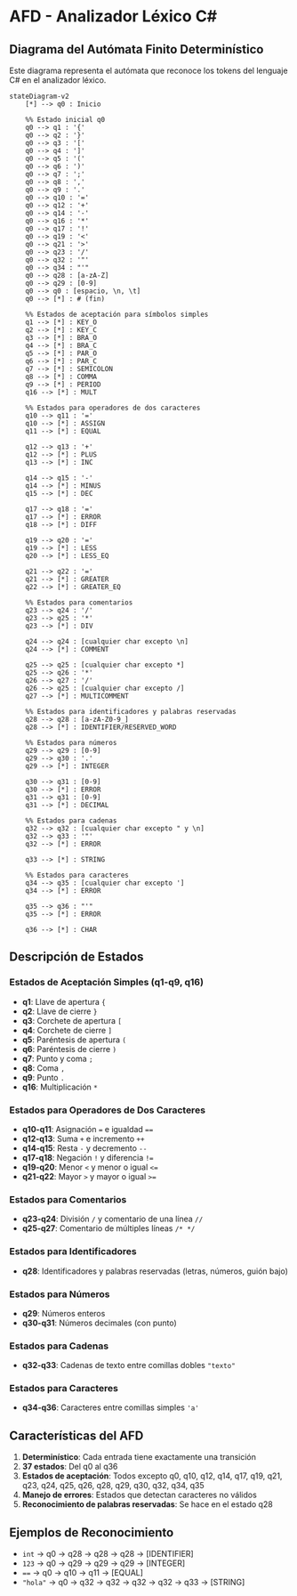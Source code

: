 # AFD - Analizador Léxico C#

## Diagrama del Autómata Finito Determinístico

Este diagrama representa el autómata que reconoce los tokens del lenguaje C# en el analizador léxico.

```mermaid
stateDiagram-v2
    [*] --> q0 : Inicio
    
    %% Estado inicial q0
    q0 --> q1 : '{'
    q0 --> q2 : '}'
    q0 --> q3 : '['
    q0 --> q4 : ']'
    q0 --> q5 : '('
    q0 --> q6 : ')'
    q0 --> q7 : ';'
    q0 --> q8 : ','
    q0 --> q9 : '.'
    q0 --> q10 : '='
    q0 --> q12 : '+'
    q0 --> q14 : '-'
    q0 --> q16 : '*'
    q0 --> q17 : '!'
    q0 --> q19 : '<'
    q0 --> q21 : '>'
    q0 --> q23 : '/'
    q0 --> q32 : '"'
    q0 --> q34 : "'"
    q0 --> q28 : [a-zA-Z]
    q0 --> q29 : [0-9]
    q0 --> q0 : [espacio, \n, \t]
    q0 --> [*] : # (fin)
    
    %% Estados de aceptación para símbolos simples
    q1 --> [*] : KEY_O
    q2 --> [*] : KEY_C
    q3 --> [*] : BRA_O
    q4 --> [*] : BRA_C
    q5 --> [*] : PAR_O
    q6 --> [*] : PAR_C
    q7 --> [*] : SEMICOLON
    q8 --> [*] : COMMA
    q9 --> [*] : PERIOD
    q16 --> [*] : MULT
    
    %% Estados para operadores de dos caracteres
    q10 --> q11 : '='
    q10 --> [*] : ASSIGN
    q11 --> [*] : EQUAL
    
    q12 --> q13 : '+'
    q12 --> [*] : PLUS
    q13 --> [*] : INC
    
    q14 --> q15 : '-'
    q14 --> [*] : MINUS
    q15 --> [*] : DEC
    
    q17 --> q18 : '='
    q17 --> [*] : ERROR
    q18 --> [*] : DIFF
    
    q19 --> q20 : '='
    q19 --> [*] : LESS
    q20 --> [*] : LESS_EQ
    
    q21 --> q22 : '='
    q21 --> [*] : GREATER
    q22 --> [*] : GREATER_EQ
    
    %% Estados para comentarios
    q23 --> q24 : '/'
    q23 --> q25 : '*'
    q23 --> [*] : DIV
    
    q24 --> q24 : [cualquier char excepto \n]
    q24 --> [*] : COMMENT
    
    q25 --> q25 : [cualquier char excepto *]
    q25 --> q26 : '*'
    q26 --> q27 : '/'
    q26 --> q25 : [cualquier char excepto /]
    q27 --> [*] : MULTICOMMENT
    
    %% Estados para identificadores y palabras reservadas
    q28 --> q28 : [a-zA-Z0-9_]
    q28 --> [*] : IDENTIFIER/RESERVED_WORD
    
    %% Estados para números
    q29 --> q29 : [0-9]
    q29 --> q30 : '.'
    q29 --> [*] : INTEGER
    
    q30 --> q31 : [0-9]
    q30 --> [*] : ERROR
    q31 --> q31 : [0-9]
    q31 --> [*] : DECIMAL
    
    %% Estados para cadenas
    q32 --> q32 : [cualquier char excepto " y \n]
    q32 --> q33 : '"'
    q32 --> [*] : ERROR
    
    q33 --> [*] : STRING
    
    %% Estados para caracteres
    q34 --> q35 : [cualquier char excepto ']
    q34 --> [*] : ERROR
    
    q35 --> q36 : "'"
    q35 --> [*] : ERROR
    
    q36 --> [*] : CHAR
```

## Descripción de Estados

### Estados de Aceptación Simples (q1-q9, q16)
- **q1**: Llave de apertura `{`
- **q2**: Llave de cierre `}`
- **q3**: Corchete de apertura `[`
- **q4**: Corchete de cierre `]`
- **q5**: Paréntesis de apertura `(`
- **q6**: Paréntesis de cierre `)`
- **q7**: Punto y coma `;`
- **q8**: Coma `,`
- **q9**: Punto `.`
- **q16**: Multiplicación `*`

### Estados para Operadores de Dos Caracteres
- **q10-q11**: Asignación `=` e igualdad `==`
- **q12-q13**: Suma `+` e incremento `++`
- **q14-q15**: Resta `-` y decremento `--`
- **q17-q18**: Negación `!` y diferencia `!=`
- **q19-q20**: Menor `<` y menor o igual `<=`
- **q21-q22**: Mayor `>` y mayor o igual `>=`

### Estados para Comentarios
- **q23-q24**: División `/` y comentario de una línea `//`
- **q25-q27**: Comentario de múltiples líneas `/* */`

### Estados para Identificadores
- **q28**: Identificadores y palabras reservadas (letras, números, guión bajo)

### Estados para Números
- **q29**: Números enteros
- **q30-q31**: Números decimales (con punto)

### Estados para Cadenas
- **q32-q33**: Cadenas de texto entre comillas dobles `"texto"`

### Estados para Caracteres
- **q34-q36**: Caracteres entre comillas simples `'a'`

## Características del AFD

1. **Determinístico**: Cada entrada tiene exactamente una transición
2. **37 estados**: Del q0 al q36
3. **Estados de aceptación**: Todos excepto q0, q10, q12, q14, q17, q19, q21, q23, q24, q25, q26, q28, q29, q30, q32, q34, q35
4. **Manejo de errores**: Estados que detectan caracteres no válidos
5. **Reconocimiento de palabras reservadas**: Se hace en el estado q28

## Ejemplos de Reconocimiento

- `int` → q0 → q28 → q28 → q28 → [IDENTIFIER]
- `123` → q0 → q29 → q29 → q29 → [INTEGER]
- `==` → q0 → q10 → q11 → [EQUAL]
- `"hola"` → q0 → q32 → q32 → q32 → q32 → q33 → [STRING] 